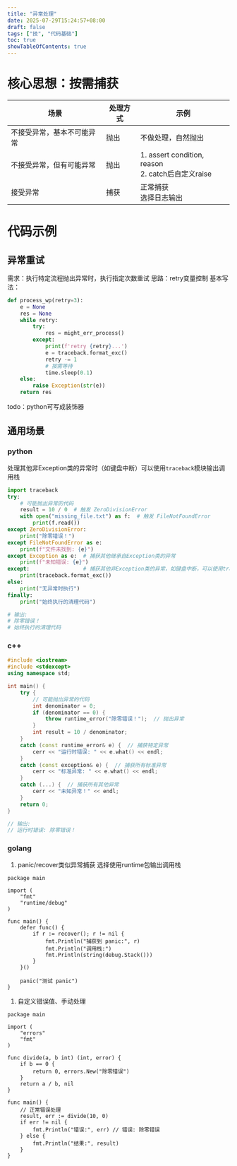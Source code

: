 ```yaml
---
title: "异常处理"
date: 2025-07-29T15:24:57+08:00
draft: false
tags: ["技", "代码基础"]
toc: true
showTableOfContents: true
---
```


# 核心思想：按需捕获
| 场景 | 处理方式 | 示例 |
| --- | --- | --- |
| 不接受异常，基本不可能异常 | 抛出 | 不做处理，自然抛出 |
| 不接受异常，但有可能异常 | 抛出 | 1. assert condition, reason<br>2. catch后自定义raise |
| 接受异常 | 捕获 | 正常捕获<br>选择日志输出 |


# 代码示例
## 异常重试
需求：执行特定流程抛出异常时，执行指定次数重试
思路：retry变量控制
基本写法：
```python
def process_wp(retry=3):
    e = None
    res = None
    while retry:
        try:
            res = might_err_process()
        except:
            print(f'retry {retry}...')
            e = traceback.format_exc()
            retry -= 1
            # 按需等待
            time.sleep(0.1)
    else:
        raise Exception(str(e))
    return res
```
todo：python可写成装饰器
## 通用场景
### python
处理其他非Exception类的异常时（如键盘中断）可以使用`traceback`模块输出调用栈
```python
import traceback
try:
    # 可能抛出异常的代码
    result = 10 / 0  # 触发 ZeroDivisionError
    with open("missing_file.txt") as f:  # 触发 FileNotFoundError
        print(f.read())
except ZeroDivisionError:
    print("除零错误！")
except FileNotFoundError as e:
    print(f"文件未找到: {e}")
except Exception as e:  # 捕获其他继承自Exception类的异常
    print(f"未知错误: {e}")
except:                 # 捕获其他非Exception类的异常，如键盘中断，可以使用trackback模块输出调用栈
    print(traceback.format_exc())
else:
    print("无异常时执行")
finally:
    print("始终执行的清理代码")

# 输出:
# 除零错误！
# 始终执行的清理代码
```
### c++
```c++
#include <iostream>
#include <stdexcept>
using namespace std;

int main() {
    try {
        // 可能抛出异常的代码
        int denominator = 0;
        if (denominator == 0) {
            throw runtime_error("除零错误！");  // 抛出异常
        }
        int result = 10 / denominator;
    } 
    catch (const runtime_error& e) {  // 捕获特定异常
        cerr << "运行时错误: " << e.what() << endl;
    }
    catch (const exception& e) {  // 捕获所有标准异常
        cerr << "标准异常: " << e.what() << endl;
    }
    catch (...) {  // 捕获所有其他异常
        cerr << "未知异常！" << endl;
    }
    return 0;
}

// 输出:
// 运行时错误: 除零错误！
```
### golang
1. panic/recover类似异常捕获
选择使用runtime包输出调用栈
```golang
package main

import (
	"fmt"
	"runtime/debug"
)

func main() {
	defer func() {
		if r := recover(); r != nil {
			fmt.Println("捕获到 panic:", r)
			fmt.Println("调用栈:")
			fmt.Println(string(debug.Stack()))
		}
	}()

	panic("测试 panic")
}
```
1. 自定义错误值、手动处理
```golang
package main

import (
    "errors"
    "fmt"
)

func divide(a, b int) (int, error) {
    if b == 0 {
        return 0, errors.New("除零错误")
    }
    return a / b, nil
}

func main() {
    // 正常错误处理
    result, err := divide(10, 0)
    if err != nil {
        fmt.Println("错误:", err) // 错误: 除零错误
    } else {
        fmt.Println("结果:", result)
    }
}
```